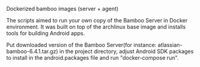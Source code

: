Dockerized bamboo images (server + agent)

The scripts aimed to run your own copy of the Bamboo Server in Docker environment. It was built on top of the archlinux base image and installs tools for building Android apps.

Put downloaded version of the Bamboo Server(for instance: atlassian-bamboo-6.4.1.tar.gz) in the project directory, adjust Android SDK packages to install in the android.packages file and run "docker-compose run".
